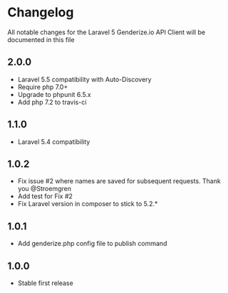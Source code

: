 # Changelog

All notable changes for the Laravel 5 Genderize.io API Client will be documented in this file

## 2.0.0
- Laravel 5.5 compatibility with Auto-Discovery
- Require php 7.0+
- Upgrade to phpunit 6.5.x
- Add php 7.2 to travis-ci
 
## 1.1.0
- Laravel 5.4 compatibility

## 1.0.2
- Fix issue #2 where names are saved for subsequent requests. Thank you @Stroemgren
- Add test for Fix #2
- Fix Laravel version in composer to stick to 5.2.*

## 1.0.1
- Add genderize.php config file to publish command

## 1.0.0
- Stable first release
